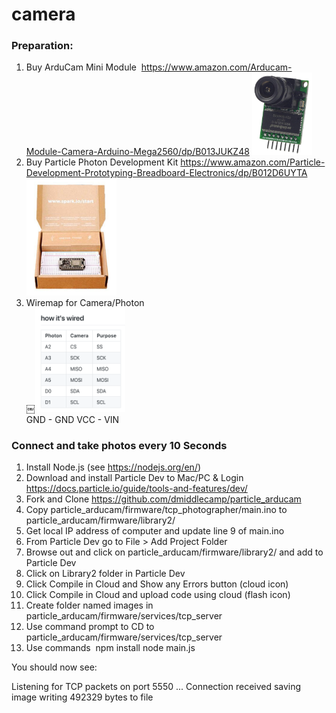 # camera

### Preparation:

1. Buy ArduCam Mini Module  https://www.amazon.com/Arducam-Module-Camera-Arduino-Mega2560/dp/B013JUKZ48
<img src="camera.jpg" width="20%"><br>
2. Buy Particle Photon Development Kit https://www.amazon.com/Particle-Development-Prototyping-Breadboard-Electronics/dp/B012D6UYTA <br>
<img src="photondevkit.jpg" width="30%"><br>
3. Wiremap for Camera/Photon <br>
￼<img src="3.png" width="30%"><br>
       GND - GND
       VCC - VIN

### Connect and take photos every 10 Seconds

1. Install Node.js (see https://nodejs.org/en/)
2. Download and install Particle Dev to Mac/PC & Login  https://docs.particle.io/guide/tools-and-features/dev/ 
3. Fork and Clone https://github.com/dmiddlecamp/particle_arducam
4. Copy particle_arducam/firmware/tcp_photographer/main.ino to particle_arducam/firmware/library2/
5. Get local IP address of computer and update line 9 of main.ino
6. From Particle Dev go to File > Add Project Folder
7. Browse out and click on particle_arducam/firmware/library2/ and add to Particle Dev
8. Click on Library2 folder in Particle Dev 
9. Click Compile in Cloud and Show any Errors button (cloud icon)
10. Click Compile in Cloud and upload code using cloud (flash icon)
11. Create folder named images in particle_arducam/firmware/services/tcp_server
12. Use command prompt to CD to particle_arducam/firmware/services/tcp_server
13. Use commands  npm install node main.js

You should now see:

Listening for TCP packets on port 5550 ...
Connection received
saving image
writing 492329 bytes to file
